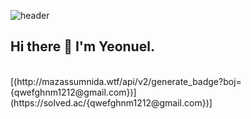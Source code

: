 ![header](https://capsule-render.vercel.app/api?type=waving&color=0:EEFF00,100:a82da8&height=300&section=header&text=Yeonuel&fontSize=70)
<h2>Hi there 👋 I'm Yeonuel.</h2> </br>
[(http://mazassumnida.wtf/api/v2/generate_badge?boj={qwefghnm1212@gmail.com})](https://solved.ac/{qwefghnm1212@gmail.com})]





 
